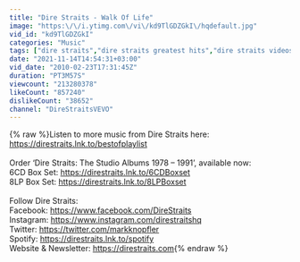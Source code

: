 ```yaml
---
title: "Dire Straits - Walk Of Life"
image: "https:\/\/i.ytimg.com\/vi\/kd9TlGDZGkI\/hqdefault.jpg"
vid_id: "kd9TlGDZGkI"
categories: "Music"
tags: ["dire straits","dire straits greatest hits","dire straits videos"]
date: "2021-11-14T14:54:31+03:00"
vid_date: "2010-02-23T17:31:45Z"
duration: "PT3M57S"
viewcount: "213280378"
likeCount: "857240"
dislikeCount: "38652"
channel: "DireStraitsVEVO"
---
```

{% raw %}Listen to more music from Dire Straits here: <a rel="nofollow" target="blank" href="https://direstraits.lnk.to/bestofplaylist">https://direstraits.lnk.to/bestofplaylist</a> <br /><br />Order ‘Dire Straits: The Studio Albums 1978 – 1991’, available now:<br />6CD Box Set: <a rel="nofollow" target="blank" href="https://direstraits.lnk.to/6CDBoxset">https://direstraits.lnk.to/6CDBoxset</a><br />8LP Box Set: <a rel="nofollow" target="blank" href="https://direstraits.lnk.to/8LPBoxset">https://direstraits.lnk.to/8LPBoxset</a><br /><br />Follow Dire Straits:<br />Facebook: <a rel="nofollow" target="blank" href="https://www.facebook.com/DireStraits">https://www.facebook.com/DireStraits</a><br />Instagram: <a rel="nofollow" target="blank" href="https://www.instagram.com/direstraitshq">https://www.instagram.com/direstraitshq</a><br />Twitter: <a rel="nofollow" target="blank" href="https://twitter.com/markknopfler">https://twitter.com/markknopfler</a><br />Spotify: <a rel="nofollow" target="blank" href="https://direstraits.lnk.to/spotify">https://direstraits.lnk.to/spotify</a><br />Website &amp; Newsletter: <a rel="nofollow" target="blank" href="https://direstraits.com">https://direstraits.com</a>{% endraw %}

